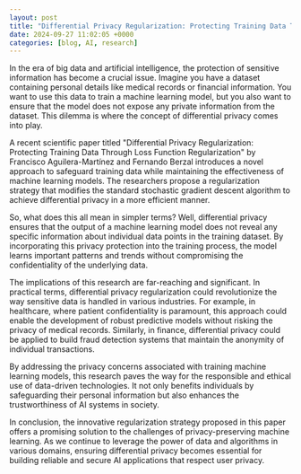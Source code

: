```yaml
---
layout: post
title: "Differential Privacy Regularization: Protecting Training Data Through Loss Function Regularization"
date: 2024-09-27 11:02:05 +0000
categories: [blog, AI, research]
---
```

In the era of big data and artificial intelligence, the protection of sensitive information has become a crucial issue. Imagine you have a dataset containing personal details like medical records or financial information. You want to use this data to train a machine learning model, but you also want to ensure that the model does not expose any private information from the dataset. This dilemma is where the concept of differential privacy comes into play.

A recent scientific paper titled "Differential Privacy Regularization: Protecting Training Data Through Loss Function Regularization" by Francisco Aguilera-Martínez and Fernando Berzal introduces a novel approach to safeguard training data while maintaining the effectiveness of machine learning models. The researchers propose a regularization strategy that modifies the standard stochastic gradient descent algorithm to achieve differential privacy in a more efficient manner.

So, what does this all mean in simpler terms? Well, differential privacy ensures that the output of a machine learning model does not reveal any specific information about individual data points in the training dataset. By incorporating this privacy protection into the training process, the model learns important patterns and trends without compromising the confidentiality of the underlying data.

The implications of this research are far-reaching and significant. In practical terms, differential privacy regularization could revolutionize the way sensitive data is handled in various industries. For example, in healthcare, where patient confidentiality is paramount, this approach could enable the development of robust predictive models without risking the privacy of medical records. Similarly, in finance, differential privacy could be applied to build fraud detection systems that maintain the anonymity of individual transactions.

By addressing the privacy concerns associated with training machine learning models, this research paves the way for the responsible and ethical use of data-driven technologies. It not only benefits individuals by safeguarding their personal information but also enhances the trustworthiness of AI systems in society.

In conclusion, the innovative regularization strategy proposed in this paper offers a promising solution to the challenges of privacy-preserving machine learning. As we continue to leverage the power of data and algorithms in various domains, ensuring differential privacy becomes essential for building reliable and secure AI applications that respect user privacy.
